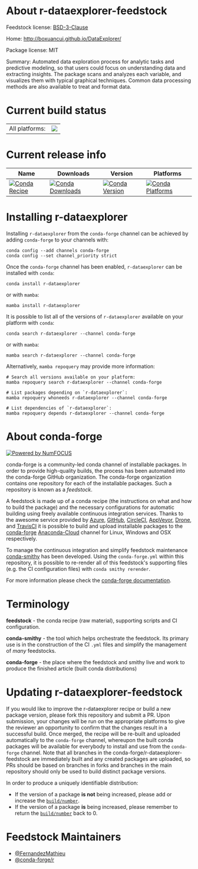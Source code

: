 About r-dataexplorer-feedstock
==============================

Feedstock license: [BSD-3-Clause](https://github.com/conda-forge/r-dataexplorer-feedstock/blob/main/LICENSE.txt)

Home: http://boxuancui.github.io/DataExplorer/

Package license: MIT

Summary: Automated data exploration process for analytic tasks and predictive modeling, so that users could focus on understanding data and extracting insights. The package scans and analyzes each variable, and visualizes them with typical graphical techniques. Common data processing methods are also available to treat and format data.

Current build status
====================


<table><tr><td>All platforms:</td>
    <td>
      <a href="https://dev.azure.com/conda-forge/feedstock-builds/_build/latest?definitionId=11121&branchName=main">
        <img src="https://dev.azure.com/conda-forge/feedstock-builds/_apis/build/status/r-dataexplorer-feedstock?branchName=main">
      </a>
    </td>
  </tr>
</table>

Current release info
====================

| Name | Downloads | Version | Platforms |
| --- | --- | --- | --- |
| [![Conda Recipe](https://img.shields.io/badge/recipe-r--dataexplorer-green.svg)](https://anaconda.org/conda-forge/r-dataexplorer) | [![Conda Downloads](https://img.shields.io/conda/dn/conda-forge/r-dataexplorer.svg)](https://anaconda.org/conda-forge/r-dataexplorer) | [![Conda Version](https://img.shields.io/conda/vn/conda-forge/r-dataexplorer.svg)](https://anaconda.org/conda-forge/r-dataexplorer) | [![Conda Platforms](https://img.shields.io/conda/pn/conda-forge/r-dataexplorer.svg)](https://anaconda.org/conda-forge/r-dataexplorer) |

Installing r-dataexplorer
=========================

Installing `r-dataexplorer` from the `conda-forge` channel can be achieved by adding `conda-forge` to your channels with:

```
conda config --add channels conda-forge
conda config --set channel_priority strict
```

Once the `conda-forge` channel has been enabled, `r-dataexplorer` can be installed with `conda`:

```
conda install r-dataexplorer
```

or with `mamba`:

```
mamba install r-dataexplorer
```

It is possible to list all of the versions of `r-dataexplorer` available on your platform with `conda`:

```
conda search r-dataexplorer --channel conda-forge
```

or with `mamba`:

```
mamba search r-dataexplorer --channel conda-forge
```

Alternatively, `mamba repoquery` may provide more information:

```
# Search all versions available on your platform:
mamba repoquery search r-dataexplorer --channel conda-forge

# List packages depending on `r-dataexplorer`:
mamba repoquery whoneeds r-dataexplorer --channel conda-forge

# List dependencies of `r-dataexplorer`:
mamba repoquery depends r-dataexplorer --channel conda-forge
```


About conda-forge
=================

[![Powered by
NumFOCUS](https://img.shields.io/badge/powered%20by-NumFOCUS-orange.svg?style=flat&colorA=E1523D&colorB=007D8A)](https://numfocus.org)

conda-forge is a community-led conda channel of installable packages.
In order to provide high-quality builds, the process has been automated into the
conda-forge GitHub organization. The conda-forge organization contains one repository
for each of the installable packages. Such a repository is known as a *feedstock*.

A feedstock is made up of a conda recipe (the instructions on what and how to build
the package) and the necessary configurations for automatic building using freely
available continuous integration services. Thanks to the awesome service provided by
[Azure](https://azure.microsoft.com/en-us/services/devops/), [GitHub](https://github.com/),
[CircleCI](https://circleci.com/), [AppVeyor](https://www.appveyor.com/),
[Drone](https://cloud.drone.io/welcome), and [TravisCI](https://travis-ci.com/)
it is possible to build and upload installable packages to the
[conda-forge](https://anaconda.org/conda-forge) [Anaconda-Cloud](https://anaconda.org/)
channel for Linux, Windows and OSX respectively.

To manage the continuous integration and simplify feedstock maintenance
[conda-smithy](https://github.com/conda-forge/conda-smithy) has been developed.
Using the ``conda-forge.yml`` within this repository, it is possible to re-render all of
this feedstock's supporting files (e.g. the CI configuration files) with ``conda smithy rerender``.

For more information please check the [conda-forge documentation](https://conda-forge.org/docs/).

Terminology
===========

**feedstock** - the conda recipe (raw material), supporting scripts and CI configuration.

**conda-smithy** - the tool which helps orchestrate the feedstock.
                   Its primary use is in the construction of the CI ``.yml`` files
                   and simplify the management of *many* feedstocks.

**conda-forge** - the place where the feedstock and smithy live and work to
                  produce the finished article (built conda distributions)


Updating r-dataexplorer-feedstock
=================================

If you would like to improve the r-dataexplorer recipe or build a new
package version, please fork this repository and submit a PR. Upon submission,
your changes will be run on the appropriate platforms to give the reviewer an
opportunity to confirm that the changes result in a successful build. Once
merged, the recipe will be re-built and uploaded automatically to the
`conda-forge` channel, whereupon the built conda packages will be available for
everybody to install and use from the `conda-forge` channel.
Note that all branches in the conda-forge/r-dataexplorer-feedstock are
immediately built and any created packages are uploaded, so PRs should be based
on branches in forks and branches in the main repository should only be used to
build distinct package versions.

In order to produce a uniquely identifiable distribution:
 * If the version of a package **is not** being increased, please add or increase
   the [``build/number``](https://docs.conda.io/projects/conda-build/en/latest/resources/define-metadata.html#build-number-and-string).
 * If the version of a package **is** being increased, please remember to return
   the [``build/number``](https://docs.conda.io/projects/conda-build/en/latest/resources/define-metadata.html#build-number-and-string)
   back to 0.

Feedstock Maintainers
=====================

* [@FernandezMathieu](https://github.com/FernandezMathieu/)
* [@conda-forge/r](https://github.com/conda-forge/r/)

